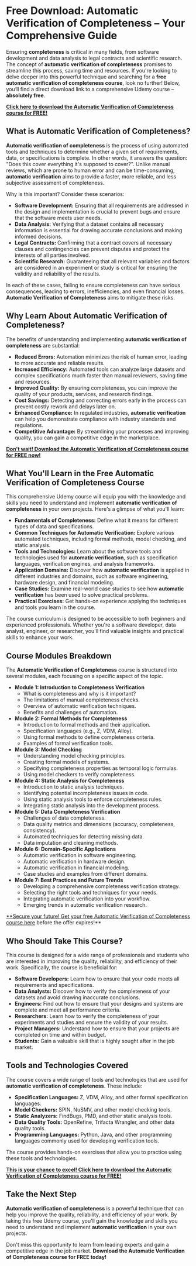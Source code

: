 # Free Download: Automatic Verification of Completeness – Your Comprehensive Guide

Ensuring **completeness** is critical in many fields, from software development and data analysis to legal contracts and scientific research.  The concept of **automatic verification of completeness** promises to streamline this process, saving time and resources.  If you're looking to delve deeper into this powerful technique and searching for a **free automatic verification of completeness course**, look no further! Below, you’ll find a direct download link to a comprehensive Udemy course – **absolutely free**.

[**Click here to download the Automatic Verification of Completeness course for FREE!**](https://udemywork.com/automatic-verification-of-completeness)

## What is Automatic Verification of Completeness?

**Automatic verification of completeness** is the process of using automated tools and techniques to determine whether a given set of requirements, data, or specifications is complete.  In other words, it answers the question: "Does this cover everything it's supposed to cover?".  Unlike manual reviews, which are prone to human error and can be time-consuming, **automatic verification** aims to provide a faster, more reliable, and less subjective assessment of completeness.

Why is this important?  Consider these scenarios:

*   **Software Development:** Ensuring that all requirements are addressed in the design and implementation is crucial to prevent bugs and ensure that the software meets user needs.
*   **Data Analysis:**  Verifying that a dataset contains all necessary information is essential for drawing accurate conclusions and making informed decisions.
*   **Legal Contracts:**  Confirming that a contract covers all necessary clauses and contingencies can prevent disputes and protect the interests of all parties involved.
*   **Scientific Research:**  Guaranteeing that all relevant variables and factors are considered in an experiment or study is critical for ensuring the validity and reliability of the results.

In each of these cases, failing to ensure completeness can have serious consequences, leading to errors, inefficiencies, and even financial losses. **Automatic Verification of Completeness** aims to mitigate these risks.

## Why Learn About Automatic Verification of Completeness?

The benefits of understanding and implementing **automatic verification of completeness** are substantial:

*   **Reduced Errors:** Automation minimizes the risk of human error, leading to more accurate and reliable results.
*   **Increased Efficiency:** Automated tools can analyze large datasets and complex specifications much faster than manual reviewers, saving time and resources.
*   **Improved Quality:** By ensuring completeness, you can improve the quality of your products, services, and research findings.
*   **Cost Savings:**  Detecting and correcting errors early in the process can prevent costly rework and delays later on.
*   **Enhanced Compliance:**  In regulated industries, **automatic verification** can help you demonstrate compliance with industry standards and regulations.
*   **Competitive Advantage:**  By streamlining your processes and improving quality, you can gain a competitive edge in the marketplace.

[**Don't wait! Download the Automatic Verification of Completeness course for FREE now!**](https://udemywork.com/automatic-verification-of-completeness)

## What You'll Learn in the Free Automatic Verification of Completeness Course

This comprehensive Udemy course will equip you with the knowledge and skills you need to understand and implement **automatic verification of completeness** in your own projects.  Here's a glimpse of what you'll learn:

*   **Fundamentals of Completeness:** Define what it means for different types of data and specifications.
*   **Common Techniques for Automatic Verification:** Explore various automated techniques, including formal methods, model checking, and static analysis.
*   **Tools and Technologies:** Learn about the software tools and technologies used for **automatic verification**, such as specification languages, verification engines, and analysis frameworks.
*   **Application Domains:** Discover how **automatic verification** is applied in different industries and domains, such as software engineering, hardware design, and financial modeling.
*   **Case Studies:**  Examine real-world case studies to see how **automatic verification** has been used to solve practical problems.
*   **Practical Exercises:** Get hands-on experience applying the techniques and tools you learn in the course.

The course curriculum is designed to be accessible to both beginners and experienced professionals. Whether you're a software developer, data analyst, engineer, or researcher, you'll find valuable insights and practical skills to enhance your work.

## Course Modules Breakdown

The **Automatic Verification of Completeness** course is structured into several modules, each focusing on a specific aspect of the topic.

*   **Module 1: Introduction to Completeness Verification**
    *   What is completeness and why is it important?
    *   The limitations of manual completeness checks.
    *   Overview of automatic verification techniques.
    *   Benefits and challenges of automation.
*   **Module 2: Formal Methods for Completeness**
    *   Introduction to formal methods and their application.
    *   Specification languages (e.g., Z, VDM, Alloy).
    *   Using formal methods to define completeness criteria.
    *   Examples of formal verification tools.
*   **Module 3: Model Checking**
    *   Understanding model checking principles.
    *   Creating formal models of systems.
    *   Specifying completeness properties as temporal logic formulas.
    *   Using model checkers to verify completeness.
*   **Module 4: Static Analysis for Completeness**
    *   Introduction to static analysis techniques.
    *   Identifying potential incompleteness issues in code.
    *   Using static analysis tools to enforce completeness rules.
    *   Integrating static analysis into the development process.
*   **Module 5: Data Completeness Verification**
    *   Challenges of data completeness.
    *   Data quality metrics and dimensions (accuracy, completeness, consistency).
    *   Automated techniques for detecting missing data.
    *   Data imputation and cleaning methods.
*   **Module 6: Domain-Specific Applications**
    *   Automatic verification in software engineering.
    *   Automatic verification in hardware design.
    *   Automatic verification in financial modeling.
    *   Case studies and examples from different domains.
*   **Module 7: Best Practices and Future Trends**
    *   Developing a comprehensive completeness verification strategy.
    *   Selecting the right tools and techniques for your needs.
    *   Integrating automatic verification into your workflow.
    *   Emerging trends in automatic verification research.

[**Secure your future! Get your free Automatic Verification of Completeness course here](https://udemywork.com/automatic-verification-of-completeness) before the offer expires!**

## Who Should Take This Course?

This course is designed for a wide range of professionals and students who are interested in improving the quality, reliability, and efficiency of their work.  Specifically, the course is beneficial for:

*   **Software Developers:** Learn how to ensure that your code meets all requirements and specifications.
*   **Data Analysts:**  Discover how to verify the completeness of your datasets and avoid drawing inaccurate conclusions.
*   **Engineers:**  Find out how to ensure that your designs and systems are complete and meet all performance criteria.
*   **Researchers:**  Learn how to verify the completeness of your experiments and studies and ensure the validity of your results.
*   **Project Managers:**  Understand how to ensure that your projects are completed on time and within budget.
*   **Students:**  Gain a valuable skill that is highly sought after in the job market.

## Tools and Technologies Covered

The course covers a wide range of tools and technologies that are used for **automatic verification of completeness**.  These include:

*   **Specification Languages:** Z, VDM, Alloy, and other formal specification languages.
*   **Model Checkers:** SPIN, NuSMV, and other model checking tools.
*   **Static Analyzers:** FindBugs, PMD, and other static analysis tools.
*   **Data Quality Tools:** OpenRefine, Trifacta Wrangler, and other data quality tools.
*   **Programming Languages:** Python, Java, and other programming languages commonly used for developing verification tools.

The course provides hands-on exercises that allow you to practice using these tools and technologies.

[**This is your chance to excel! Click here to download the Automatic Verification of Completeness course for FREE!**](https://udemywork.com/automatic-verification-of-completeness)

## Take the Next Step

**Automatic verification of completeness** is a powerful technique that can help you improve the quality, reliability, and efficiency of your work.  By taking this free Udemy course, you'll gain the knowledge and skills you need to understand and implement **automatic verification** in your own projects.

Don't miss this opportunity to learn from leading experts and gain a competitive edge in the job market.  **Download the Automatic Verification of Completeness course for FREE today!**
